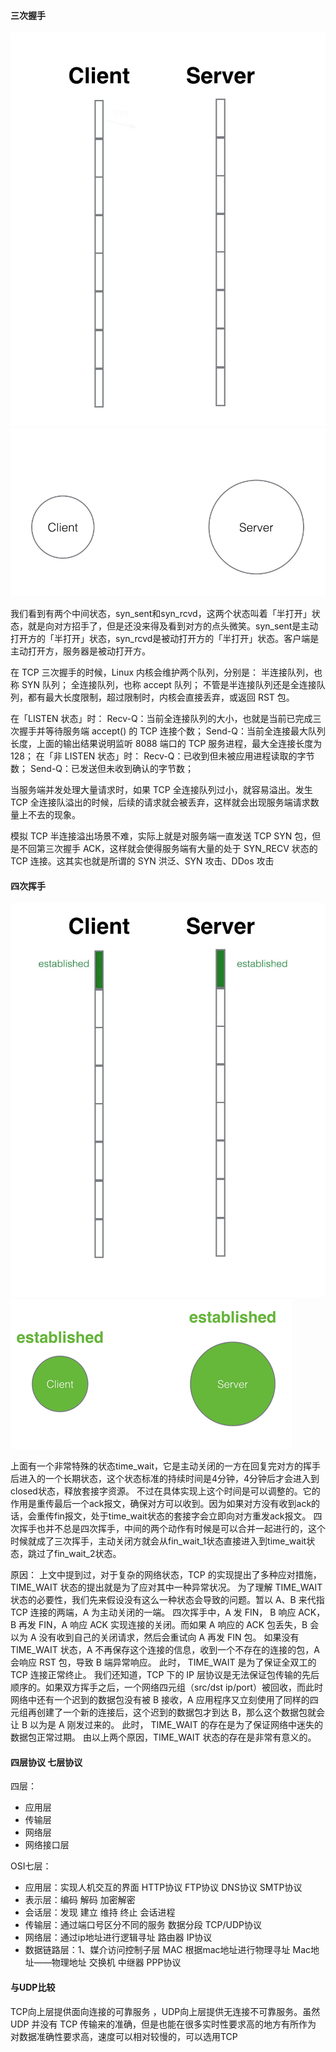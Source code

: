 #### 三次握手

![](/images/三次握手.gif)
![](/images/三次握手2.gif)

我们看到有两个中间状态，syn_sent和syn_rcvd，这两个状态叫着「半打开」状态，就是向对方招手了，但是还没来得及看到对方的点头微笑。syn_sent是主动打开方的「半打开」状态，syn_rcvd是被动打开方的「半打开」状态。客户端是主动打开方，服务器是被动打开方。

在 TCP 三次握手的时候，Linux 内核会维护两个队列，分别是： 半连接队列，也称 SYN 队列； 全连接队列，也称 accept 队列； 不管是半连接队列还是全连接队列，都有最大长度限制，超过限制时，内核会直接丢弃，或返回 RST
包。

在「LISTEN 状态」时： Recv-Q：当前全连接队列的大小，也就是当前已完成三次握手并等待服务端 accept() 的 TCP 连接个数； Send-Q：当前全连接最大队列长度，上面的输出结果说明监听 8088 端口的 TCP
服务进程，最大全连接长度为 128； 在「非 LISTEN 状态」时： Recv-Q：已收到但未被应用进程读取的字节数； Send-Q：已发送但未收到确认的字节数；

当服务端并发处理大量请求时，如果 TCP 全连接队列过小，就容易溢出。发生 TCP 全连接队溢出的时候，后续的请求就会被丢弃，这样就会出现服务端请求数量上不去的现象。

模拟 TCP 半连接溢出场景不难，实际上就是对服务端一直发送 TCP SYN 包，但是不回第三次握手 ACK，这样就会使得服务端有大量的处于 SYN_RECV 状态的 TCP 连接。这其实也就是所谓的 SYN 洪泛、SYN 攻击、DDos
攻击

#### 四次挥手

![](/images/四次挥手.gif)
![](/images/四次挥手2.gif)

上面有一个非常特殊的状态time_wait，它是主动关闭的一方在回复完对方的挥手后进入的一个长期状态，这个状态标准的持续时间是4分钟，4分钟后才会进入到closed状态，释放套接字资源。
不过在具体实现上这个时间是可以调整的。它的作用是重传最后一个ack报文，确保对方可以收到。因为如果对方没有收到ack的话，会重传fin报文，处于time_wait状态的套接字会立即向对方重发ack报文。
四次挥手也并不总是四次挥手，中间的两个动作有时候是可以合并一起进行的，这个时候就成了三次挥手，主动关闭方就会从fin_wait_1状态直接进入到time_wait状态，跳过了fin_wait_2状态。

原因： 上文中提到过，对于复杂的网络状态，TCP 的实现提出了多种应对措施，TIME_WAIT 状态的提出就是为了应对其中一种异常状况。 为了理解 TIME_WAIT 状态的必要性，我们先来假设没有这么一种状态会导致的问题。暂以 A、B
来代指 TCP 连接的两端，A 为主动关闭的一端。 四次挥手中，A 发 FIN， B 响应 ACK，B 再发 FIN，A 响应 ACK 实现连接的关闭。而如果 A 响应的 ACK 包丢失，B 会以为 A 没有收到自己的关闭请求，然后会重试向
A 再发 FIN 包。 如果没有 TIME_WAIT 状态，A 不再保存这个连接的信息，收到一个不存在的连接的包，A 会响应 RST 包，导致 B 端异常响应。 此时， TIME_WAIT 是为了保证全双工的 TCP 连接正常终止。
我们还知道，TCP 下的 IP 层协议是无法保证包传输的先后顺序的。如果双方挥手之后，一个网络四元组（src/dst ip/port）被回收，而此时网络中还有一个迟到的数据包没有被 B 接收，A
应用程序又立刻使用了同样的四元组再创建了一个新的连接后，这个迟到的数据包才到达 B，那么这个数据包就会让 B 以为是 A 刚发过来的。 此时， TIME_WAIT 的存在是为了保证网络中迷失的数据包正常过期。
由以上两个原因，TIME_WAIT 状态的存在是非常有意义的。

#### 四层协议 七层协议

四层：

- 应用层
- 传输层
- 网络层
- 网络接口层

OSI七层：

- 应用层：实现人机交互的界面 HTTP协议 FTP协议 DNS协议 SMTP协议
- 表示层：编码 解码 加密解密
- 会话层：发现 建立 维持 终止 会话进程
- 传输层：通过端口号区分不同的服务 数据分段 TCP/UDP协议
- 网络层：通过ip地址进行逻辑寻址 路由器 IP协议
- 数据链路层：1、媒介访问控制子层 MAC 根据mac地址进行物理寻址 Mac地址——物理地址 交换机 中继器 PPP协议

#### 与UDP比较

TCP向上层提供面向连接的可靠服务 ，UDP向上层提供无连接不可靠服务。虽然 UDP 并没有 TCP 传输来的准确，但是也能在很多实时性要求高的地方有所作为 对数据准确性要求高，速度可以相对较慢的，可以选用TCP
